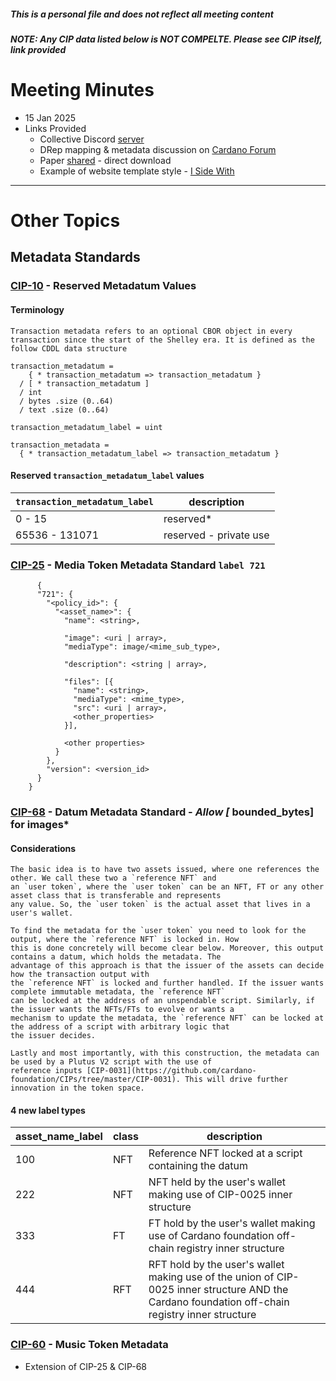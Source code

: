 ##### This is a personal file and does not reflect all meeting content
##### NOTE: Any CIP data listed below is NOT COMPELTE. Please see CIP itself, link provided

# Meeting Minutes
- 15 Jan 2025
- Links Provided
    - Collective Discord [server](https://discord.gg/sKdmXtsWYe)
    - DRep mapping & metadata discussion on [Cardano Forum](https://forum.cardano.org/t/human-interoperability-metadata-standards-and-ecosystem-maps-do-we-need-a-set-of-metadata-standards-and-definitions-for-defining-ecosystem-roles-relationships-and-sectors/135155) 
    - Paper [shared](https://cdn.discordapp.com/attachments/1329040236222746661/1329123396935487528/boydsrealooda_loop.pdf) - direct download
    - Example of website template style - [I Side With](https://www.isidewith.com)

---
# Other Topics

## Metadata Standards

### [CIP-10](https://github.com/cardano-foundation/CIPs/edit/master/CIP-0010/README.md) - Reserved Metadatum Values

#### Terminology
`Transaction metadata refers to an optional CBOR object in every transaction since the start of the Shelley era. It is defined as the follow CDDL data structure`

```
transaction_metadatum =
    { * transaction_metadatum => transaction_metadatum }
  / [ * transaction_metadatum ]
  / int
  / bytes .size (0..64)
  / text .size (0..64)

transaction_metadatum_label = uint

transaction_metadata =
  { * transaction_metadatum_label => transaction_metadatum }
```

#### Reserved `transaction_metadatum_label` values

`transaction_metadatum_label` | description
----------------------------  | -----------------------
0 - 15                        | reserved\*
65536 - 131071                | reserved - private use



### [CIP-25](https://github.com/cardano-foundation/CIPs/tree/master/CIP-0025) - Media Token Metadata Standard `label 721`
```
      {
      "721": {
        "<policy_id>": {
          "<asset_name>": {
            "name": <string>,
    
            "image": <uri | array>,
            "mediaType": image/<mime_sub_type>,
    
            "description": <string | array>,
    
            "files": [{
              "name": <string>,
              "mediaType": <mime_type>,
              "src": <uri | array>,
              <other_properties>
            }],
    
            <other properties>
          }
        },
        "version": <version_id>
      }
    }
```

### [CIP-68](https://github.com/cardano-foundation/CIPs/tree/master/CIP-0068) - Datum Metadata Standard - ***Allow [* bounded_bytes] for images***

#### Considerations
```
The basic idea is to have two assets issued, where one references the other. We call these two a `reference NFT` and
an `user token`, where the `user token` can be an NFT, FT or any other asset class that is transferable and represents
any value. So, the `user token` is the actual asset that lives in a user's wallet.

To find the metadata for the `user token` you need to look for the output, where the `reference NFT` is locked in. How
this is done concretely will become clear below. Moreover, this output contains a datum, which holds the metadata. The
advantage of this approach is that the issuer of the assets can decide how the transaction output with
the `reference NFT` is locked and further handled. If the issuer wants complete immutable metadata, the `reference NFT`
can be locked at the address of an unspendable script. Similarly, if the issuer wants the NFTs/FTs to evolve or wants a
mechanism to update the metadata, the `reference NFT` can be locked at the address of a script with arbitrary logic that
the issuer decides.

Lastly and most importantly, with this construction, the metadata can be used by a Plutus V2 script with the use of
reference inputs [CIP-0031](https://github.com/cardano-foundation/CIPs/tree/master/CIP-0031). This will drive further
innovation in the token space.
```
#### 4 new label types
| asset_name_label | class | description                                                                                                                                     |
|------------------|-------|-------------------------------------------------------                                                                                          |
| 100              | NFT   | Reference NFT locked at a script containing the datum                                                                                           |
| 222              | NFT   | NFT held by the user's wallet making use of CIP-0025 inner structure                                                                            |
| 333              | FT    | FT hold by the user's wallet making use of Cardano foundation off-chain registry inner structure                                                |
| 444              | RFT   | RFT hold by the user's wallet making use of the union of CIP-0025 inner structure AND the Cardano foundation off-chain registry inner structure |


### [CIP-60](https://github.com/cardano-foundation/CIPs/tree/master/CIP-0060) - Music Token Metadata
- Extension of CIP-25 & CIP-68
